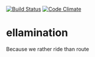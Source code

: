 [![Build Status](https://travis-ci.org/arvidsvensson/ellamination.svg?branch=master)](https://travis-ci.org/arvidsvensson/ellamination)
[![Code Climate](https://codeclimate.com/github/arvidsvensson/ellamination/badges/gpa.svg)](https://codeclimate.com/github/arvidsvensson/ellamination)

# ellamination
Because we rather ride than route
